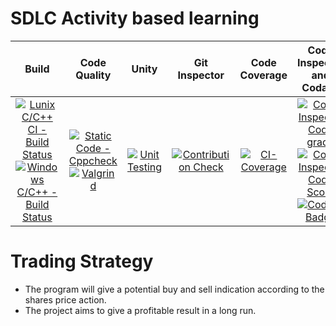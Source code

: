 # SDLC Activity based learning

|Build | Code Quality | Unity | Git Inspector | Code Coverage | Code Inspector and Codacy|
|:----:|:----:|:----:|:----:|:----:|:----:|
|[![Lunix C/C++ CI - Build Status](https://github.com/abhaysahu10/302569/actions/workflows/Linux_c.yml/badge.svg)](https://github.com/abhaysahu10/302569/actions/workflows/Linux_c.yml) <br> [![Windows C/C++ - Build Status](https://github.com/abhaysahu10/302569/actions/workflows/Windows_c.yml/badge.svg)](https://github.com/abhaysahu10/302569/actions/workflows/Windows_c.yml)|  [![Static Code - Cppcheck](https://github.com/abhaysahu10/302569/actions/workflows/cppcheck.yml/badge.svg)](https://github.com/abhaysahu10/302569/actions/workflows/cppcheck.yml) <br> [![Valgrind](https://github.com/abhaysahu10/302569/actions/workflows/Valgrind.yml/badge.svg)](https://github.com/abhaysahu10/302569/actions/workflows/Valgrind.yml)| [![Unit Testing](https://github.com/abhaysahu10/302569/actions/workflows/UnitTesting.yml/badge.svg)](https://github.com/abhaysahu10/302569/actions/workflows/UnitTesting.yml)|[![Contribution Check ](https://github.com/abhaysahu10/302569/actions/workflows/gitinspector.yml/badge.svg)](https://github.com/abhaysahu10/302569/actions/workflows/gitinspector.yml)| [![CI-Coverage](https://github.com/abhaysahu10/302569/actions/workflows/gcov.yml/badge.svg)](https://github.com/abhaysahu10/302569/actions/workflows/gcov.yml)| [![Code Inspector Code grade](https://www.code-inspector.com/project/24696/status/svg)](https://frontend.code-inspector.com/project/24696/dashboard) <br> [![Code Inspector Code Score](https://www.code-inspector.com/project/24696/score/svg)](https://frontend.code-inspector.com/project/24696/dashboard) <br> [![Codacy Badge](https://app.codacy.com/project/badge/Grade/3631204c86a04be79ed6136da2c39dd4)](https://www.codacy.com/gh/abhaysahu10/302569/dashboard?utm_source=github.com&amp;utm_medium=referral&amp;utm_content=abhaysahu10/302569&amp;utm_campaign=Badge_Grade)|

# Trading Strategy
- The program will give a potential buy and sell indication according to the shares price action.
- The project aims to give a profitable result in a long run.
